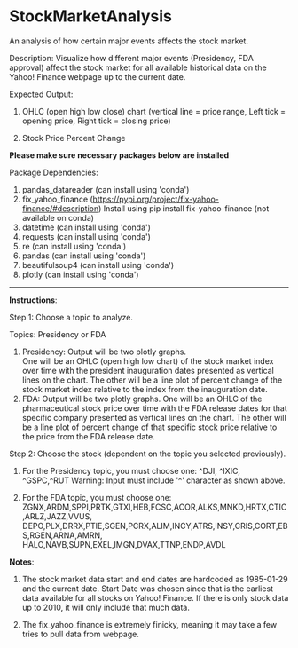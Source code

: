 # StockMarketAnalysis
An analysis of how certain major events affects the stock market.

Description: Visualize how different major events (Presidency, FDA approval) affect the stock market for all 
available historical data on the Yahoo! Finance webpage up to the current date.


Expected Output:
1) OHLC (open high low close) chart (vertical line = price range, Left tick = opening price, Right tick = closing price)

2) Stock Price Percent Change

**Please make sure necessary packages below are installed**

Package Dependencies:
1) pandas_datareader (can install using 'conda')
2) fix_yahoo_finance (https://pypi.org/project/fix-yahoo-finance/#description)
    Install using pip install fix-yahoo-finance  (not available on conda)
3) datetime (can install using 'conda')
4) requests (can install using 'conda')
5) re (can install using 'conda')
6) pandas (can install using 'conda')
7) beautifulsoup4 (can install using 'conda')
8) plotly (can install using 'conda')
*******************************************************************

**Instructions**:


Step 1: Choose a topic to analyze.

Topics: Presidency or FDA

1) Presidency: Output will be two plotly graphs.  
        One will be an OHLC (open high low chart) of the stock market index over time
        with the president inauguration dates presented as vertical lines on the chart.
        The other will be a line plot of percent change of the stock market index relative
        to the index from the inauguration date.
2) FDA: Output will be two plotly graphs.
        One will be an OHLC of the pharmaceutical stock price over time
        with the FDA release dates for that specific company presented as vertical lines 
        on the chart.
        The other will be a line plot of percent change of that specific stock price 
        relative to the price from the FDA release date.
        
Step 2: Choose the stock (dependent on the topic you selected previously).

1) For the Presidency topic, you must choose one:
        ^DJI, ^IXIC, ^GSPC,^RUT
        Warning: Input must include '^' character as shown above.
    
2) For the FDA topic, you must choose one:
         ZGNX,ARDM,SPPI,PRTK,GTXI,HEB,FCSC,ACOR,ALKS,MNKD,HRTX,CTIC,ARLZ,JAZZ,VVUS,
         DEPO,PLX,DRRX,PTIE,SGEN,PCRX,ALIM,INCY,ATRS,INSY,CRIS,CORT,EBS,RGEN,ARNA,AMRN,
         HALO,NAVB,SUPN,EXEL,IMGN,DVAX,TTNP,ENDP,AVDL
         
**Notes**:
1) The stock market data start and end dates are hardcoded as 1985-01-29 and the current date. 
Start Date was chosen since that is the earliest data available for all stocks on 
Yahoo! Finance. If there is only stock data up to 2010, it will only include that 
much data. 

2) The fix_yahoo_finance is extremely finicky, meaning it may take a few tries 
to pull data from webpage.
